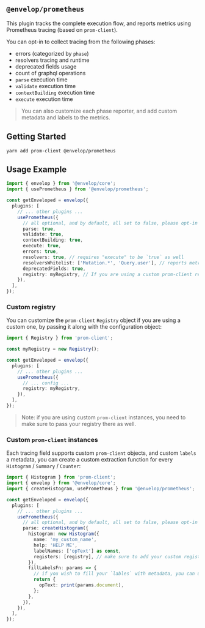 ## `@envelop/prometheus`

This plugin tracks the complete execution flow, and reports metrics using Prometheus tracing (based on `prom-client`).

You can opt-in to collect tracing from the following phases:

- errors (categorized by `phase`)
- resolvers tracing and runtime
- deprecated fields usage
- count of graphql operations
- `parse` execution time
- `validate` execution time
- `contextBuilding` execution time
- `execute` execution time

> You can also customize each phase reporter, and add custom metadata and labels to the metrics.

## Getting Started

```
yarn add prom-client @envelop/prometheus
```

## Usage Example

```ts
import { envelop } from '@envelop/core';
import { usePrometheus } from '@envelop/prometheus';

const getEnveloped = envelop({
  plugins: [
    // ... other plugins ...
    usePrometheus({
      // all optional, and by default, all set to false, please opt-in to the metrics you wish to get
      parse: true,
      validate: true,
      contextBuilding: true,
      execute: true,
      errors: true,
      resolvers: true, // requires "execute" to be `true` as well
      resolversWhitelist: ['Mutation.*', 'Query.user'], // reports metrics als for these resolvers, leave `undefined` to report all fields
      deprecatedFields: true,
      registry: myRegistry, // If you are using a custom prom-client registry, please set it here
    }),
  ],
});
```

### Custom registry

You can customize the `prom-client` `Registry` object if you are using a custom one, by passing it along with the configuration object:

```ts
import { Registry } from 'prom-client';

const myRegistry = new Registry();

const getEnveloped = envelop({
  plugins: [
    // ... other plugins ...
    usePrometheus({
      // ... config ...
      registry: myRegistry,
    }),
  ],
});
```

> Note: if you are using custom `prom-client` instances, you need to make sure to pass your registry there as well.

### Custom `prom-client` instances

Each tracing field supports custom `prom-client` objects, and custom `labels` a metadata, you can create a custom extraction function for every `Histogram` / `Summary` / `Counter`:

```ts
import { Histogram } from 'prom-client';
import { envelop } from '@envelop/core';
import { createHistogram, usePrometheus } from '@envelop/prometheus';

const getEnveloped = envelop({
  plugins: [
    // ... other plugins ...
    usePrometheus({
      // all optional, and by default, all set to false, please opt-in to the metrics you wish to get
      parse: createHistogram({
        histogram: new Histogram({
          name: 'my_custom_name',
          help: 'HELP ME',
          labelNames: ['opText'] as const,
          registers: [registry], // make sure to add your custom registry, if you are not using the default one
        }),
        fillLabelsFn: params => {
          // if you wish to fill your `lables` with metadata, you can use the params in order to get access to things like DocumentNode, operationName, operationType, `error` (for error metrics) and `info` (for resolvers metrics)
          return {
            opText: print(params.document),
          };
        },
      }),
    }),
  ],
});
```
